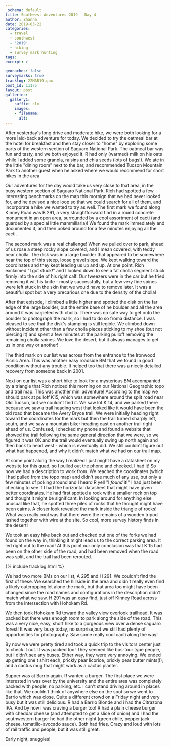 ```yaml
---
_schema: default
title: Southwest Adventures 2019 - Day 4
author: Zhanna
date: 2019-03-22
categories: 
  - travel
  - southwest
  - '2019'
  - hiking
  - survey mark hunting
tags:
excerpt: >-
  
geocaches: false
surveymarks: true
tracklog: 22MAR19.gpx
post_id: 11175
layout: post  
galleries:
  gallery1:
    suffix: clx
    images:
    - filename: 
      alt:                                       
---
```


After yesterday's long drive and moderate hike, we were both looking for a more laid-back adventure for today.  We decided to try the oatmeal bar at the hotel for breakfast and then stay closer to "home" by exploring some parts of the western section of Saguaro National Park. The oatmeal bar was fun and tasty, and we both enjoyed it. R had only (warmed) milk on his oats while I added some granola, raisins and chia seeds (lots of bugs!). We ate in the little "dining room" next to the bar, and recommended Tucson Mountain Park to another guest when he asked where we would recommend for short hikes in the area.

Our adventures for the day would take us very close to that area, in the busy western section of Saguaro National Park. Rich had spotted a few interesting benchmarks on the map this mornign that we had never looked for, and he devised a nice loop so that we could search for all of them, and incorporate a hike we wanted to try as well. The first mark we found along Kinney Road was B 291, a very straightforward find in a round concrete monument in an open area, surrounded by a cool assortment of cacti (and guarded by a special little mammillaria)! We found the mark immediately and documented it, and then poked around for a few minutes enjoying all the cacti.

The second mark was a real challenge! When we pulled over to park, ahead of us rose a steep rocky slope covered, and I mean covered, with teddy bear cholla. The disk was in a large boulder that appeared to be somewhere near the top of this steep, loose gravel slope. We kept walking toward the coordinates and they kept leading us up and up. At one point, Rich exclaimed "I got stuck!" and I looked down to see a fat cholla segment stuck firmly into the side of his right calf. Our tweezers were in the car but he tried removing it wit his knife - mostly successfully, but a few very fine spines were left stuck in the skin that we would have to remove later. It was a beautiful spot but a very precarious one due to the density of the cholla! 

After that episode, I climbed a little higher and spotted the disk on the far edge of the large boulder, but the entire base of he boulder and all the area around it was carpeted with cholla. There was no safe way to get onto the boulder to photograph the mark, so I had to do so froma distance. I was pleased to see that the disk's stamping is still legible. We climbed down without incident other than a few cholla pieces sticking to my shoe (but not piercing it) and spent a few minutes at the parking pulloff removing the remaining cholla spines. We love the desert, but it always manages to get us in one way or another!

The third mark on our list was across from the entrance to the Ironwood Picnic Area. This was another easy roadside BM that we found in good condition without any trouble. It helped too that there was a nicely detailed recovery from someone back in 2001.

Next on our list was a short hike to look for a mysterious BM accompanied by a triangle that Rich noticed this morning on our National Geographic topo and trail map. This was another mini adventure! According to the map we should park at pulloff K15, which was somewhere around the split road near Old Tucson, but we couldn't find it. We saw lot K 14, and we parked there because we saw a trail heading west that looked like it would have been the old road that became the Avery Bryce trail. We were initially heading right toward the coordinates for the mark but then the trail turned sharply left, south, and we saw a mountain biker heading east on another trail right ahead of us. Confused, I checked my phone and found a website that showed the trail following the same general direction that we were, so we figured it was OK and the trail would eventually swing up north again and then back to head west - which is eventually did. We still couldn't figure out what had happened, and why it didn't match what we had on our trail map. 

At some point along the way I realized I just might have a datasheet on my website for this quad, so I pulled out the phone and checked. I had it! So now we had a description to work from. We reached the coordinates (which I had pulled from the topo map) and didn't see much of any use, but only a few minutes of poking around and I heard R yell "I *found* it!" I had just been checking to see if I had the horizontal datasheet that might have given better coordinates. He had first spotted a rock with a smaller rock on top and thought it might be significant. In looking around for anything else unusual like that, he spotted three piles of rocks that he thought might have been cairns. A closer look revealed the mark inside the triangle of rocks! What was really cool was that there were the remains of a wooden tripod lashed together with wire at the site. So cool, more survey history finds in the desert!

We took an easy hike back out and checked out one of the forks we had found on the way in, thinking it might lead us to the correct parking area. It led right out to the road! At this point our only conclusion was that K 15 had been on the other side of the road, and had been removed when the road was split, and the trail had been rerouted.

{% include tracklog.html %}

We had two more BMs on our list, A 295 and H 291. We couldn't find the first of these. We searched the hillside in the area and didn't really even find a likely outcropping let alone the mark, but that area too might have been changed since the road names and configurations in the description didn't match what we saw. H 291 was an easy find, just off Kinney Road across from the intersection with Hohokam Rd. 

We then took Hohokam Rd toward the valley view overlook trailhead. It was packed but there was enough room to park along the side of the road. This was a very nice, easy, short hike to a gorgeous view over a dense saguaro forest! It was very busy today, no surprise,but we still had plenty of opportunities for photography.  Saw some really cool cacti along the way!

By now we were pretty tired and took a quick trip to the visitors center just to check it out. It was packed too! They seemed like bus-tour type people, but I didn't see any buses. Either way, they were very annoying. We ended up getting one t shirt each, prickly pear licorice, prickly pear butter mints(!),  and a cactus mug that might work as a cactus planter. 

Supper was at Barrio again. R wanted a burger. The first place we were interested in was over by the university and the entire area was completely packed with people, no parking, etc. I can't stand driving around in places like that. We couldn't think of anywhere else on the spot so we went to Barrio which was close. Quite a different crowd on a Friday night and very busy but it was still delicious. R had a Barrio Blonde and i had the Citrazona IPA. And by now i was craving a burger too! R had a plain cheese burger with cheddar cheese (and attempted to get a slice of onion) and I had the southwestern burger he had the other night (green chile, pepper jack cheese, tomatillo-avocado sauce). Both had fries. Crazy and loud with lots of rail traffic and people, but it was still great.

Early night, snuggles!

